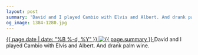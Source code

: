 ```yaml
---
layout: post
summary: 'David and I played Cambio with Elvis and Albert. And drank palm wine.'
og_image: 1384-1280.jpg
---
```


<p>
 <time>
  <a href="/1384">
   {{ page.date | date: "%B %-d, %Y" }}
  </a>
 </time>
 <a href="/1384">
  <img alt="{{ page.summary }}" data-taken="5/14/2021" sizes="(min-width: 700px) 50vw, calc(100vw - 2rem)" src="{{ site.assets_url }}/1384-640.jpg" srcset="{{ site.assets_url }}/1384-320.jpg 320w, {{ site.assets_url }}/1384-640.jpg 640w, {{ site.assets_url }}/1384-960.jpg 960w, {{ site.assets_url }}/1384-1280.jpg 1280w"/>
 </a>
 <span>
  David and I played Cambio with Elvis and Albert. And drank palm wine.
 </span>
</p>
